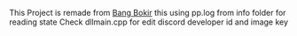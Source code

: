 This Project is remade from [Bang Bokir](https://github.com/bangbokirs)
this using pp.log from info folder for reading state 
Check dllmain.cpp for edit discord developer id and image key

